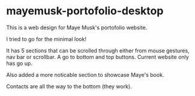 # mayemusk-portofolio-desktop
This is a web design for Maye Musk's portofolio website.


I tried to go for the minimal look!

It has 5 sections that can be scrolled through either from mouse gestures, nav bar or scrollbar.
A go to bottom and top buttons. Current website only has go up.

Also added a more noticable section to showcase Maye's book.

Contacts are all the way to the bottom (they work).

